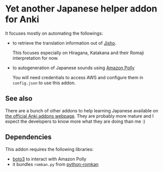 Yet another Japanese helper addon for Anki
==========================================

It focuses mostly on automating the followings:

* to retrieve the translation information out of [Jisho](https://jisho.org).

  This focuses especially on Hiragana, Katakana and their Romaji interpretation
  for now.

* to autogeneration of Japanese sounds using [Amazon
  Polly](https://aws.amazon.com/polly/)

  You will need credentials to access AWS and configure them in `config.json`
  to use this addon.


See also
--------

There are a bunch of other addons to help learning Japanese available on [the
official Anki addons webpage](https://ankiweb.net/shared/addons/).
They are probably more mature and I expect the developers to know more what
they are doing than me :)


Dependencies
------------

This addon requires the following libraries:

* [boto3](https://boto3.amazonaws.com/v1/documentation/api/latest/) to interact
  with Amazon Polly
* it bundles `romkan.py` from
  [python-romkan](https://github.com/soimort/python-romkan/blob/f92106a37d388c62d871210aee2ec46eb5e5cef2/src/romkan/common.py)
